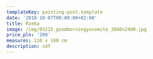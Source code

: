 ```yaml
---
templateKey: painting-post.template
date: '2018-10-07T00:00:00+02:00'
title: Rzeka
image: /img/03215_goodmorningyosemite_3840x2400.jpg
price_pln: '200'
measures: 110 x 160 cm
description: sdf
---
```


